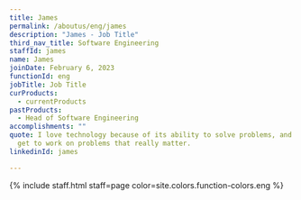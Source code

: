 ```yaml
---
title: James
permalink: /aboutus/eng/james
description: "James - Job Title"
third_nav_title: Software Engineering
staffId: james
name: James
joinDate: February 6, 2023
functionId: eng
jobTitle: Job Title
curProducts:
  - currentProducts
pastProducts:
  - Head of Software Engineering
accomplishments: ""
quote: I love technology because of its ability to solve problems, and at OGP I
  get to work on problems that really matter.
linkedinId: james

---
```


{% include staff.html staff=page color=site.colors.function-colors.eng %}
